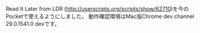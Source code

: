 Read It Later from LDR (http://userscripts.org/scripts/show/62710)を今のPocketで使えるようにしました。
動作確認環境はMac版Chrome dev channel 29.0.1541.0 devです。
